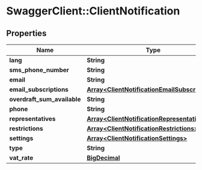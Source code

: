 # SwaggerClient::ClientNotification

## Properties
Name | Type | Description | Notes
------------ | ------------- | ------------- | -------------
**lang** | **String** |  | [optional] 
**sms_phone_number** | **String** |  | [optional] 
**email** | **String** |  | [optional] 
**email_subscriptions** | [**Array&lt;ClientNotificationEmailSubscriptions&gt;**](ClientNotificationEmailSubscriptions.md) |  | [optional] 
**overdraft_sum_available** | **String** |  | [optional] 
**phone** | **String** |  | [optional] 
**representatives** | [**Array&lt;ClientNotificationRepresentatives&gt;**](ClientNotificationRepresentatives.md) |  | [optional] 
**restrictions** | [**Array&lt;ClientNotificationRestrictions&gt;**](ClientNotificationRestrictions.md) |  | [optional] 
**settings** | [**Array&lt;ClientNotificationSettings&gt;**](ClientNotificationSettings.md) |  | [optional] 
**type** | **String** |  | [optional] 
**vat_rate** | [**BigDecimal**](BigDecimal.md) |  | [optional] 

